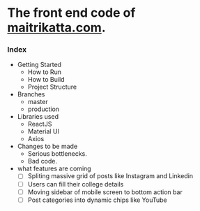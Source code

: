 # The front end code of [maitrikatta.com](https://maitrikatta.com). 
### Index
- Getting Started
  - How to Run
  - How to Build
  - Project Structure
- Branches
  - master
  - production
- Libraries used
  - ReactJS
  - Material UI
  - Axios
- Changes to be made
  - Serious bottlenecks.
  - Bad code.
- what features are coming
  - [ ] Spliting massive grid of posts like Instagram and Linkedin
  - [ ] Users can fill their college details
  - [ ] Moving sidebar of mobile screen to bottom action bar
  - [ ] Post categories into dynamic chips like YouTube
